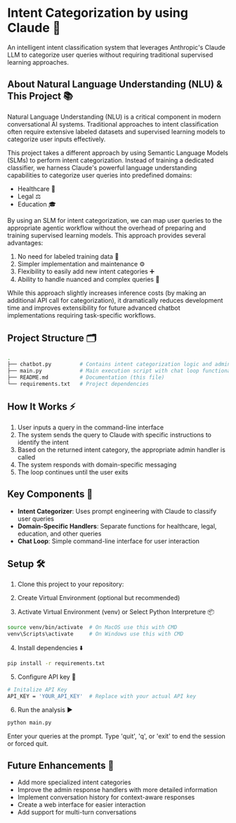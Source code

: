 # Intent Categorization by using Claude 🤖

An intelligent intent classification system that leverages Anthropic's Claude LLM to categorize user queries without requiring traditional supervised learning approaches.

## About Natural Language Understanding (NLU) & This Project 📚 

Natural Language Understanding (NLU) is a critical component in modern conversational AI systems. Traditional approaches to intent classification often require extensive labeled datasets and supervised learning models to categorize user inputs effectively.

This project takes a different approach by using Semantic Language Models (SLMs) to perform intent categorization. Instead of training a dedicated classifier, we harness Claude's powerful language understanding capabilities to categorize user queries into predefined domains:
- Healthcare 🏥 
- Legal ⚖️
- Education 🎓

By using an SLM for intent categorization, we can map user queries to the appropriate agentic workflow without the overhead of preparing and training supervised learning models. This approach provides several advantages:

1. No need for labeled training data 🚫 
2. Simpler implementation and maintenance ⚙️ 
3. Flexibility to easily add new intent categories ➕ 
4. Ability to handle nuanced and complex queries 🧠

While this approach slightly increases inference costs (by making an additional API call for categorization), it dramatically reduces development time and improves extensibility for future advanced chatbot implementations requiring task-specific workflows.

## Project Structure 🗂️ 

```bash
.
├── chatbot.py         # Contains intent categorization logic and admin response functions
├── main.py            # Main execution script with chat loop functionality
├── README.md          # Documentation (this file)
└── requirements.txt   # Project dependencies
```

## How It Works ⚡ 

1. User inputs a query in the command-line interface
2. The system sends the query to Claude with specific instructions to identify the intent
3. Based on the returned intent category, the appropriate admin handler is called
4. The system responds with domain-specific messaging
5. The loop continues until the user exits

## Key Components 🧩 

- **Intent Categorizer**: Uses prompt engineering with Claude to classify user queries
- **Domain-Specific Handlers**: Separate functions for healthcare, legal, education, and other queries
- **Chat Loop**: Simple command-line interface for user interaction

## Setup 🛠️

1. Clone this project to your repository:

2. Create Virtual Environment (optional but recommended)

3. Activate Virtual Environment (venv) or Select Python Interpreture 📦 
   
```bash
source venv/bin/activate  # On MacOS use this with CMD
venv\Scripts\activate     # On Windows use this with CMD
```

4. Install dependencies ⬇️
```bash
pip install -r requirements.txt
```

5. Configure API key 🔑
```bash 
# Initalize API Key
API_KEY = 'YOUR_API_KEY'  # Replace with your actual API key
```

6. Run the analysis ▶️

```bash
python main.py
```

Enter your queries at the prompt. Type 'quit', 'q', or 'exit' to end the session or forced quit.

## Future Enhancements 🌟

- Add more specialized intent categories
- Improve the admin response handlers with more detailed information
- Implement conversation history for context-aware responses
- Create a web interface for easier interaction
- Add support for multi-turn conversations
